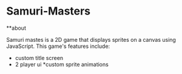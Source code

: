# Samuri-Masters

**about

Samuri mastes is a 2D game that displays sprites on a canvas using JavaScript. This game's features include:

  * custom title screen
  * 2 player ui 
  *custom sprite animations
  
